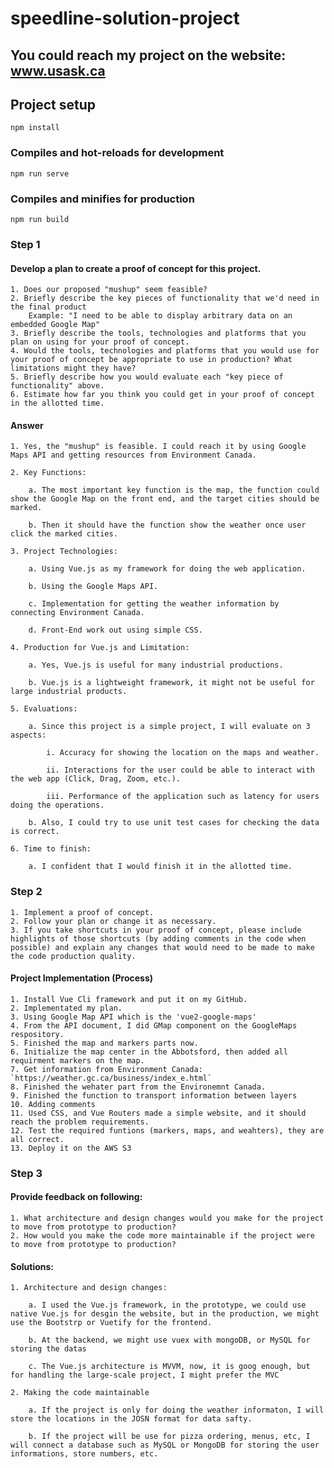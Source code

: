# speedline-solution-project

## You could reach my project on the website: www.usask.ca

## Project setup
```
npm install
```

### Compiles and hot-reloads for development
```
npm run serve
```

### Compiles and minifies for production
```
npm run build
```

### Step 1

#### Develop a plan to create a proof of concept for this project.
    1. Does our proposed "mushup" seem feasible?
    2. Briefly describe the key pieces of functionality that we'd need in the final product
        Example: "I need to be able to display arbitrary data on an embedded Google Map"
    3. Briefly describe the tools, technologies and platforms that you plan on using for your proof of concept.
    4. Would the tools, technologies and platforms that you would use for your proof of concept be appropriate to use in production? What limitations might they have?
    5. Briefly describe how you would evaluate each "key piece of functionality" above.
    6. Estimate how far you think you could get in your proof of concept in the allotted time.
    
#### Answer

    1. Yes, the "mushup" is feasible. I could reach it by using Google Maps API and getting resources from Environment Canada. 
    
    2. Key Functions:
    
        a. The most important key function is the map, the function could show the Google Map on the front end, and the target cities should be marked.
        
        b. Then it should have the function show the weather once user click the marked cities.
    
    3. Project Technologies: 
    
        a. Using Vue.js as my framework for doing the web application. 
        
        b. Using the Google Maps API. 
        
        c. Implementation for getting the weather information by connecting Environment Canada.
        
        d. Front-End work out using simple CSS.
        
    4. Production for Vue.js and Limitation: 
    
        a. Yes, Vue.js is useful for many industrial productions.
        
        b. Vue.js is a lightweight framework, it might not be useful for large industrial products. 
        
    5. Evaluations: 
    
        a. Since this project is a simple project, I will evaluate on 3 aspects: 
        
            i. Accuracy for showing the location on the maps and weather. 
            
            ii. Interactions for the user could be able to interact with the web app (Click, Drag, Zoom, etc.).
            
            iii. Performance of the application such as latency for users doing the operations.
            
        b. Also, I could try to use unit test cases for checking the data is correct. 
        
    6. Time to finish: 
            
        a. I confident that I would finish it in the allotted time.    

### Step 2

    1. Implement a proof of concept. 
    2. Follow your plan or change it as necessary. 
    3. If you take shortcuts in your proof of concept, please include highlights of those shortcuts (by adding comments in the code when possible) and explain any changes that would need to be made to make the code production quality.
    
#### Project Implementation (Process)

    1. Install Vue Cli framework and put it on my GitHub.
    2. Implementated my plan.
    3. Using Google Map API which is the 'vue2-google-maps'
    4. From the API document, I did GMap component on the GoogleMaps respository.
    5. Finished the map and markers parts now. 
    6. Initialize the map center in the Abbotsford, then added all requirment markers on the map.
    7. Get information from Environment Canada: `https://weather.gc.ca/business/index_e.html`
    8. Finished the wehater part from the Environemnt Canada.
    9. Finished the function to transport information between layers
    10. Adding comments 
    11. Used CSS, and Vue Routers made a simple website, and it should reach the problem requirements.
    12. Test the required funtions (markers, maps, and weahters), they are all correct. 
    13. Deploy it on the AWS S3
  

### Step 3

#### Provide feedback on following:

    1. What architecture and design changes would you make for the project to move from prototype to production? 
    2. How would you make the code more maintainable if the project were to move from prototype to production?

#### Solutions:

    1. Architecture and design changes: 
    
        a. I used the Vue.js framework, in the prototype, we could use native Vue.js for desgin the website, but in the production, we might use the Bootstrp or Vuetify for the frontend.
        
        b. At the backend, we might use vuex with mongoDB, or MySQL for storing the datas
        
        c. The Vue.js architecture is MVVM, now, it is goog enough, but for handling the large-scale project, I might prefer the MVC
    
    2. Making the code maintainable 
    
        a. If the project is only for doing the weather informaton, I will store the locations in the JOSN format for data safty. 
    
        b. If the project will be use for pizza ordering, menus, etc, I will connect a database such as MySQL or MongoDB for storing the user informations, store numbers, etc. 
        
